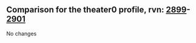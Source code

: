 ## Comparison for the theater0 profile, rvn: [2899](https://github.com/PRO100KatYT/FortniteProfileRevisions/tree/main/profiles/theater0/2899%20theater0.json)-[2901](https://github.com/PRO100KatYT/FortniteProfileRevisions/tree/main/profiles/theater0/2901%20theater0.json)

No changes
